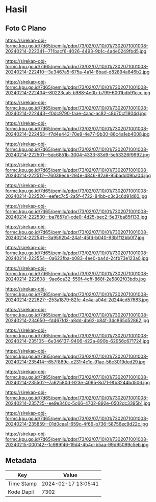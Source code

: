 # Hasil

## Foto C Plano

https://sirekap-obj-formc.kpu.go.id/7d65/pemilu/pdpr/73/02/07/10/01/7302071001008-20240214-222341--711bacf6-4026-4493-9b1c-4a4e0249fbd5.jpg

https://sirekap-obj-formc.kpu.go.id/7d65/pemilu/pdpr/73/02/07/10/01/7302071001008-20240214-222410--3e3467a5-675a-4a14-8bad-d82894a846b2.jpg

https://sirekap-obj-formc.kpu.go.id/7d65/pemilu/pdpr/73/02/07/10/01/7302071001008-20240214-222434--80223ca5-b988-4e0b-b799-6001bdb91ccc.jpg

https://sirekap-obj-formc.kpu.go.id/7d65/pemilu/pdpr/73/02/07/10/01/7302071001008-20240214-222443--f0dc9790-faae-4aad-ac82-c8b70cf1804d.jpg

https://sirekap-obj-formc.kpu.go.id/7d65/pemilu/pdpr/73/02/07/10/01/7302071001008-20240214-222453--f7d4e442-70e9-4e77-9b30-88c4a1eb4008.jpg

https://sirekap-obj-formc.kpu.go.id/7d65/pemilu/pdpr/73/02/07/10/01/7302071001008-20240214-222501--5dc6851b-3004-4333-83d9-5e53326f9992.jpg

https://sirekap-obj-formc.kpu.go.id/7d65/pemilu/pdpr/73/02/07/10/01/7302071001008-20240214-222512--76039ec6-294e-4846-82a9-95badd09ba04.jpg

https://sirekap-obj-formc.kpu.go.id/7d65/pemilu/pdpr/73/02/07/10/01/7302071001008-20240214-222520--eefec7c5-2a5f-4722-84bb-c3c3c6d91d60.jpg

https://sirekap-obj-formc.kpu.go.id/7d65/pemilu/pdpr/73/02/07/10/01/7302071001008-20240214-222530--ba7657e1-cde0-4d25-bec2-5e37ba85f133.jpg

https://sirekap-obj-formc.kpu.go.id/7d65/pemilu/pdpr/73/02/07/10/01/7302071001008-20240214-222541--3a9592b4-24a1-45fd-b040-93b1f12bb0f7.jpg

https://sirekap-obj-formc.kpu.go.id/7d65/pemilu/pdpr/73/02/07/10/01/7302071001008-20240214-222554--0a623fba-b083-4ee0-ba4d-24fb73e123a0.jpg

https://sirekap-obj-formc.kpu.go.id/7d65/pemilu/pdpr/73/02/07/10/01/7302071001008-20240214-222608--9ae6ca32-559f-4cff-868f-2e5802f03bdb.jpg

https://sirekap-obj-formc.kpu.go.id/7d65/pemilu/pdpr/73/02/07/10/01/7302071001008-20240214-222627--253a1879-82fe-4c4a-a04d-2d244cd57683.jpg

https://sirekap-obj-formc.kpu.go.id/7d65/pemilu/pdpr/73/02/07/10/01/7302071001008-20240214-234650--fd467fd2-a8dd-4b62-b84f-34c865d52862.jpg

https://sirekap-obj-formc.kpu.go.id/7d65/pemilu/pdpr/73/02/07/10/01/7302071001008-20240214-235105--6e346137-9406-422a-890b-62956c671724.jpg

https://sirekap-obj-formc.kpu.go.id/7d65/pemilu/pdpr/73/02/07/10/01/7302071001008-20240214-235414--657f889c-e231-4c1c-91ae-56c3019ded29.jpg

https://sirekap-obj-formc.kpu.go.id/7d65/pemilu/pdpr/73/02/07/10/01/7302071001008-20240214-235502--7a62580d-923e-4095-8d71-9fb3244bd506.jpg

https://sirekap-obj-formc.kpu.go.id/7d65/pemilu/pdpr/73/02/07/10/01/7302071001008-20240214-235725--ee9e340c-5c66-4702-892e-0502dc3395b1.jpg

https://sirekap-obj-formc.kpu.go.id/7d65/pemilu/pdpr/73/02/07/10/01/7302071001008-20240214-235859--01d0cea1-659c-4f66-b736-58756ec9d22c.jpg

https://sirekap-obj-formc.kpu.go.id/7d65/pemilu/pdpr/73/02/07/10/01/7302071001008-20240215-000142--1c989f46-19d4-4b4d-b5aa-99d95099c5eb.jpg


## Metadata

| Key        | Value               |
| ---------- | ------------------- |
| Time Stamp | 2024-02-17 13:05:41 |
| Kode Dapil | 7302                |



